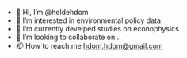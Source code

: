 - 👋 Hi, I’m @heldehdom
- 👀 I’m interested in environmental policy data
- 🌱 I’m currently develped studies on econophysics 
- 💞️ I’m looking to collaborate on...
- 📫 How to reach me hdom.hdom@gmail.com 

<!---
heldehdom/heldehdom is a ✨ special ✨ repository because its `README.md` (this file) appears on your GitHub profile.
You can click the Preview link to take a look at your changes.
--->
